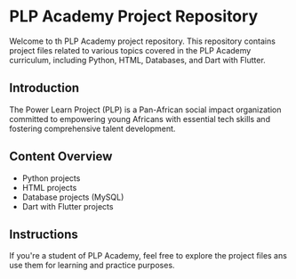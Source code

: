 # PLP Academy Project Repository

Welcome to th PLP Academy project repository. This repository contains project files related to various topics covered in the PLP Academy curriculum, including Python, HTML, Databases, and Dart with Flutter.

## Introduction

The Power Learn Project (PLP) is a Pan-African social impact organization committed to empowering young Africans with essential tech skills and fostering comprehensive talent development.

## Content Overview

- Python projects
- HTML projects
- Database projects (MySQL)
- Dart with Flutter projects

## Instructions

If you're a student of PLP Academy, feel free to explore the project files ans use them for learning and practice purposes.
